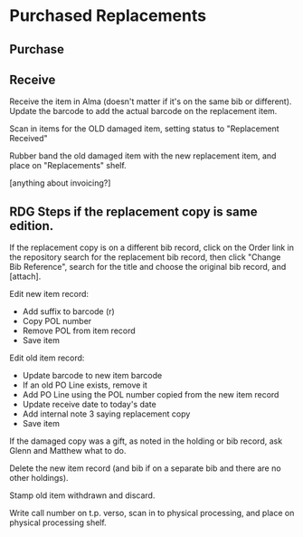 # Purchased Replacements

## Purchase

## Receive

Receive the item in Alma (doesn't matter if it's on the same bib or different). Update the barcode to add the actual barcode on the replacement item.&#x20;

Scan in items for the OLD damaged item, setting status to "Replacement Received"

Rubber band the old damaged item with the new replacement item, and place on "Replacements" shelf.

\[anything about invoicing?]

## RDG Steps if the replacement copy is same edition.

If the replacement copy is on a different bib record, click on the Order link in the repository search for the replacement bib record, then click "Change Bib Reference", search for the title and choose the original bib record, and \[attach].

Edit new item record:

* Add suffix to barcode (r)
* Copy POL number
* Remove POL from item record
* Save item

Edit old item record:

* Update barcode to new item barcode
* If an old PO Line exists, remove it
* Add PO Line using the POL number copied from the new item record
* Update receive date to today's date
* Add internal note 3 saying replacement copy
* Save item

If the damaged copy was a gift, as noted in the holding or bib record, ask Glenn and Matthew what to do.

Delete the new item record (and bib if on a separate bib and there are no other holdings).

Stamp old item withdrawn and discard.

Write call number on t.p. verso, scan in to physical processing, and place on physical processing shelf.

